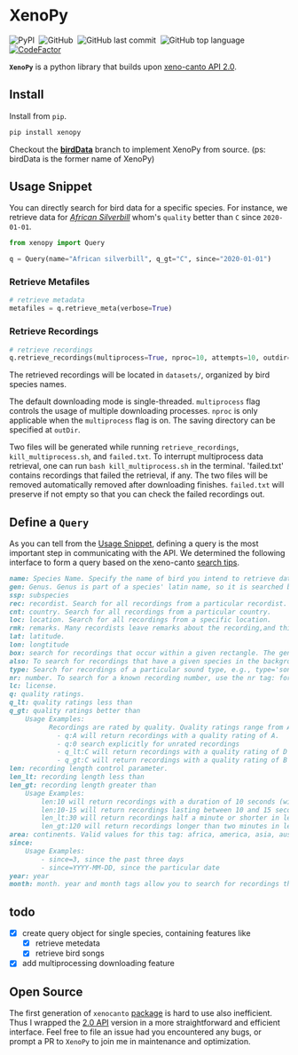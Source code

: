 # XenoPy
![PyPI](https://img.shields.io/pypi/v/xenopy?color=df&style=flat)&nbsp;
![GitHub](https://img.shields.io/github/license/realzza/xenopy?color=%23FFB6C1&style=flat)&nbsp;
![GitHub last commit](https://img.shields.io/github/last-commit/realzza/xenopy?color=orange&style=flat)&nbsp;
![GitHub top language](https://img.shields.io/github/languages/top/realzza/xenopy?color=%236495ed&style=flat)&nbsp;
[![CodeFactor](https://www.codefactor.io/repository/github/realzza/xenopy/badge)](https://www.codefactor.io/repository/github/realzza/xenopy)&nbsp;

**`XenoPy`** is a python library that builds upon [xeno-canto API 2.0](https://xeno-canto.org/article/153).

## Install
Install from `pip`.
```bash
pip install xenopy
```
Checkout the [**birdData**](https://github.com/realzza/xenopy/tree/birdData) branch to implement XenoPy from source. (ps: birdData is the former name of XenoPy)

## Usage Snippet
You can directly search for bird data for a specific species. For instance, we retrieve data for [*African Silverbill*](https://xeno-canto.org/species/Euodice-cantans) whom's `quality` better than `C` since `2020-01-01`.
```python
from xenopy import Query

q = Query(name="African silverbill", q_gt="C", since="2020-01-01")
```

### Retrieve Metafiles
```python
# retrieve metadata
metafiles = q.retrieve_meta(verbose=True)
```

### Retrieve Recordings
```python
# retrieve recordings
q.retrieve_recordings(multiprocess=True, nproc=10, attempts=10, outdir="datasets/")
```
The retrieved recordings will be located in `datasets/`, organized by bird species names.

The default downloading mode is single-threaded. `multiprocess` flag controls the usage of multiple downloading processes. `nproc` is only applicable when the `multiprocess` flag is on. The saving directory can be specified at `outDir`.

Two files will be generated while running `retrieve_recordings`, `kill_multiprocess.sh`, and `failed.txt`. To interrupt multiprocess data retrieval, one can run `bash kill_multiprocess.sh` in the terminal. 'failed.txt' contains recordings that failed the retrieval, if any. The two files will be removed automatically removed after downloading finishes. `failed.txt` will preserve if not empty so that you can check the failed recordings out.

## Define a `Query`
As you can tell from the [Usage Snippet](#Usage-Snippet), defining a query is the most important step in communicating with the API. We determined the following interface to form a query based on the xeno-canto [search tips](https://xeno-canto.org/help/search).
```markdown
name: Species Name. Specify the name of bird you intend to retrieve data from. Both English names and Latin names are acceptable.
gen: Genus. Genus is part of a species' latin name, so it is searched by default when performing a basic search (as mentioned above).
ssp: subspecies
rec: recordist. Search for all recordings from a particular recordist.
cnt: country. Search for all recordings from a particular country.
loc: location. Search for all recordings from a specific location.
rmk: remarks. Many recordists leave remarks about the recording,and this field can be searched using the rmk tag. For example, rmk:playback will return a list of recordings for which the recordist left a comment about the use of playback. This field accepts a 'matches' operator.
lat: latitude.
lon: longtitude
box: search for recordings that occur within a given rectangle. The general format of the box tag is as follows: box:LAT_MIN,LON_MIN,LAT_MAX,LON_MAX. Note that there must not be any spaces between the coordinates.
also: To search for recordings that have a given species in the background.
type: Search for recordings of a particular sound type, e.g., type='song'
nr: number. To search for a known recording number, use the nr tag: for example nr:76967. You can also search for a range of numbers as nr:88888-88890.
lc: license.
q: quality ratings. 
q_lt: quality ratings less than
q_gt: quality ratings better than
    Usage Examples:
          Recordings are rated by quality. Quality ratings range from A (highest quality) to E (lowest quality). To search for recordings that match a certain quality rating, use the q, q_lt, and q_gt tags. For example:
            - q:A will return recordings with a quality rating of A.
            - q:0 search explicitly for unrated recordings
            - q_lt:C will return recordings with a quality rating of D or E.
            - q_gt:C will return recordings with a quality rating of B or A.
len: recording length control parameter.
len_lt: recording length less than
len_gt: recording length greater than
    Usage Examples:
        len:10 will return recordings with a duration of 10 seconds (with a margin of 1%, so actually between 9.9 and 10.1 seconds)
        len:10-15 will return recordings lasting between 10 and 15 seconds.
        len_lt:30 will return recordings half a minute or shorter in length.
        len_gt:120 will return recordings longer than two minutes in length.
area: continents. Valid values for this tag: africa, america, asia, australia, europe.
since: 
    Usage Examples:
        - since=3, since the past three days
        - since=YYYY-MM-DD, since the particular date
year: year
month: month. year and month tags allow you to search for recordings that were recorded on a certain date. 
```

## todo
- [x] create query object for single species, containing features like
    - [x] retrieve metedata
    - [x] retrieve bird songs
- [x] add multiprocessing downloading feature

## Open Source
The first generation of `xenocanto` [package](https://github.com/ntivirikin/xeno-canto-py) is hard to use also inefficient. Thus I wrapped the [2.0 API](https://xeno-canto.org/article/153) version in a more straightforward and efficient interface.
Feel free to file an issue had you encountered any bugs, or prompt a PR to `XenoPy` to join me in maintenance and optimization.